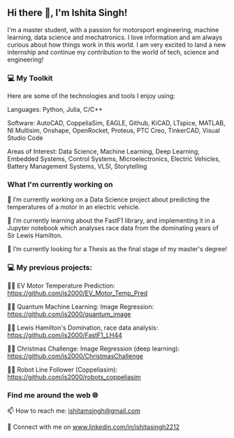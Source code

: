 ## Hi there 👋, I'm Ishita Singh!
I'm a master student, with a passion for motorsport engineering, machine learning, data science and mechatronics. I love information and am always curious about how things work in this world. I am very excited to land a new internship and continue my contribution to the world of tech, science and engineering!

### 💻 My Toolkit
Here are some of the technologies and tools I enjoy using:

Languages: Python, Julia, C/C++

Software: AutoCAD, CoppeliaSim, EAGLE, Github, KiCAD, LTspice, MATLAB, NI Multisim, Onshape, OpenRocket, Proteus, PTC Creo, TinkerCAD, Visual Studio Code

Areas of Interest: Data Science, Machine Learning, Deep Learning, Embedded Systems, Control Systems, Microelectronics, Electric Vehicles, Battery Management Systems, VLSI, Storytelling

### What I'm currently working on
🔭 I’m currently working on a Data Science project about predicting the temperatures of a motor in an electric vehicle.

🌱 I’m currently learning about the FastF1 library, and implementing it in a Jupyter notebook which analyses race data from the dominating years of Sir Lewis Hamilton.

👯 I’m currently looking for a Thesis as the final stage of my master's degree!

### 💻 My previous projects:
🏃‍♀️ EV Motor Temperature Prediction: https://github.com/is2000/EV_Motor_Temp_Pred

🏃‍♀️ Quantum Machine Learning: Image Regression: https://github.com/is2000/quantum_image

🏃‍♀️ Lewis Hamilton's Domination, race data analysis: https://github.com/is2000/FastF1_LH44

🏃‍♀️ Christmas Challenge: Image Regression (deep learning): https://github.com/is2000/ChristmasChallenge

🏃‍♀️ Robot Line Follower (Coppeliasim): https://github.com/is2000/robots_coppeliasim

### Find me around the web 🌐

📫 How to reach me: ishitamsingh@gmail.com

🔗 Connect with me on www.linkedin.com/in/ishitasingh2212 

